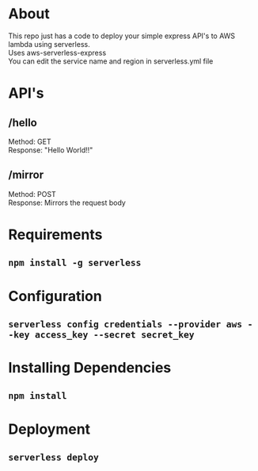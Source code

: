 # About
This repo just has a code to deploy your simple express API's to AWS lambda using serverless. <br/>
Uses aws-serverless-express <br/>
You can edit the service name and region in serverless.yml file

# API's

## /hello
Method: GET <br/>
Response: "Hello World!!" 

## /mirror
Method: POST <br/>
Response: Mirrors the request body

# Requirements
## `npm install -g serverless`

# Configuration
## `serverless config credentials --provider aws --key access_key --secret secret_key`

# Installing Dependencies
## `npm install`


# Deployment
## `serverless deploy`


